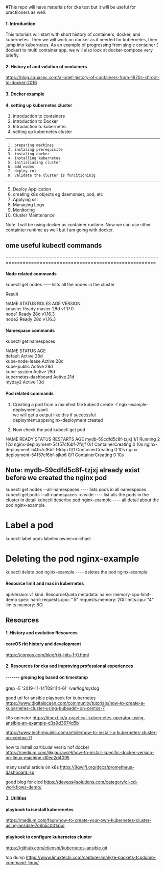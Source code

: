 #This repo will have materials for cka test but it will be useful for practiioners as well. 

#### 1. Introduction 
This tutorials will start with short history of containers, docker, and kubernetes. Then we will work on docker as it needed for kubernetes, then jump into kubernetes. As an example of progressing from single container ( docker) to multi container app, we will also look at docker-compose very briefly. 

#### 2. History of and volution of containers
https://blog.aquasec.com/a-brief-history-of-containers-from-1970s-chroot-to-docker-2016


#### 3. Docker example 


#### 4. setting up kubernetes cluster
1. introduction to containers
2. introduction to Docker 
3. Introduction to kubernetes
4. setting up kubernetes cluster

---
     1. preparing machines
     2. instaling prerequisite
     3. instaling docker 
     4. installing kubernetes 
     5. initialiasing cluster
     6. add nodes
     7. deploy cni 
     8. validate the cluster is funcitioninig 
 ---
5. Deploy Application 
6. creating k8s objects eg daemonset, pod, etc
7. Applying ssl 
8. Managing Logs
9. Monitoring 
10. Cluster Maintenance


Note: I will be using docker as container runtime. Now we can use other containter runtime as well but I am going with docker. 

## ome useful kubectl commands 
===========================================================================================================


#### Node related commands 
kubectl get nodes                       	----	lists all the nodes in the cluster


Result

NAME      STATUS   ROLES    AGE   VERSION \
kmaster   Ready    master   28d   v1.17.0 \
node1     Ready    <none>   28d   v1.16.3 \
node2     Ready    <none>   28d   v1.16.3
	

#### Namespace commands 
kubectl get namespaces

NAME                   STATUS   AGE \
default                Active   28d \
kube-node-lease        Active   28d \
kube-public            Active   28d \
kube-system            Active   28d \
kubernetes-dashboard   Active   21d \
myday2                 Active   13d

	

#### Pod related commands
1. Creating a pod from a manifest file 
kubectl create -f ngix-example-deployment.yaml \
we will get a output like this if successful \
deployment.apps/nginx-deployment created

2. Now check the pod 
kubectl get pod

NAME                                READY   STATUS              RESTARTS   AGE
mydb-59cdfd5c8f-tzjxj               1/1     Running             2          12d
nginx-deployment-54f57cf6bf-7fnjf   0/1     ContainerCreating   0          10s
nginx-deployment-54f57cf6bf-f6dqn   0/1     ContainerCreating   0          10s
nginx-deployment-54f57cf6bf-sjkp6   0/1     ContainerCreating   0          10s

Note: mydb-59cdfd5c8f-tzjxj already exist before we created the nginx pod
---
kubectl get nodes --all-namespaces 		----	lists pods in all namespaces
kubectl get pods --all-namespaces -o wide	----	list alls the pods in the cluster in detail
kubectl describe pod nginx-example		----	all detail about the pod nginx-example
# Label a pod
 kubectl label pods labelex owner=michael
# Deleting the pod nginx-example 
kubectl delete pod nginx-example 			----	deletes the pod nginx-example


#### Resource limit and max in kubernetes

apiVersion: v1
kind: ResourceQuota
metadata:
  name: memory-cpu-limit-demo
spec:
  hard:
    requests.cpu: ".5"
    requests.memory: 2Gi
    limits.cpu: "4"
    limits.memory: 8Gi
    



## Resources

#### 1. History and evolution Resources
#### coreOS rkt history and development 
https://coreos.com/blog/rkt-hits-1-0.html

#### 2. Resources for cka and improving professional experiences

#### ------- greping log based on timestamp
grep -E '2019-11-14T09:1[4-6]' /var/log/syslog

good url for ansible playbook for kubernetes \
https://www.digitalocean.com/community/tutorials/how-to-create-a-kubernetes-cluster-using-kubeadm-on-centos-7

k8s operator
https://itnext.io/a-practical-kubernetes-operator-using-ansible-an-example-d3a9d3674d5b

https://www.techrepublic.com/article/how-to-install-a-kubernetes-cluster-on-centos-7/

how to install particular versio nof docker
https://medium.com/@gauravsj9/how-to-install-specific-docker-version-on-linux-machine-d0ec2d4095

many useful article on k8s
https://8gwifi.org/docs/prometheus-dashboard.jsp

good blog for cicd
https://devops4solutions.com/category/ci-cd-workflows-demo/


#### 3. Utilities 
#### playbook to isnstall kuberenetes
https://medium.com/faun/how-to-create-your-own-kubernetes-cluster-using-ansible-7c6b5c031a5d 
#### playbook to configure kubernetes cluster
https://github.com/ctienshi/kubernetes-ansible.git

tcp dump
https://www.linuxtechi.com/capture-analyze-packets-tcpdump-command-linux/
